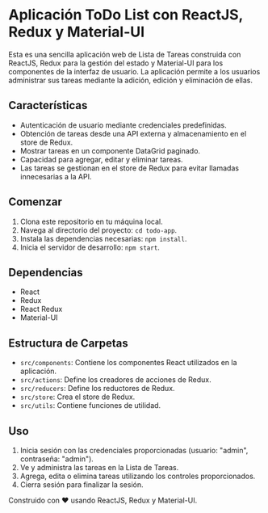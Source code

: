 # Aplicación ToDo List con ReactJS, Redux y Material-UI

Esta es una sencilla aplicación web de Lista de Tareas construida con ReactJS, Redux para la gestión del estado y Material-UI para los componentes de la interfaz de usuario. La aplicación permite a los usuarios administrar sus tareas mediante la adición, edición y eliminación de ellas.

## Características

- Autenticación de usuario mediante credenciales predefinidas.
- Obtención de tareas desde una API externa y almacenamiento en el store de Redux.
- Mostrar tareas en un componente DataGrid paginado.
- Capacidad para agregar, editar y eliminar tareas.
- Las tareas se gestionan en el store de Redux para evitar llamadas innecesarias a la API.

## Comenzar

1. Clona este repositorio en tu máquina local.
2. Navega al directorio del proyecto: `cd todo-app`.
3. Instala las dependencias necesarias: `npm install`.
4. Inicia el servidor de desarrollo: `npm start`.

## Dependencias

- React
- Redux
- React Redux
- Material-UI

## Estructura de Carpetas

- `src/components`: Contiene los componentes React utilizados en la aplicación.
- `src/actions`: Define los creadores de acciones de Redux.
- `src/reducers`: Define los reductores de Redux.
- `src/store`: Crea el store de Redux.
- `src/utils`: Contiene funciones de utilidad.

## Uso

1. Inicia sesión con las credenciales proporcionadas (usuario: "admin", contraseña: "admin").
2. Ve y administra las tareas en la Lista de Tareas.
3. Agrega, edita o elimina tareas utilizando los controles proporcionados.
4. Cierra sesión para finalizar la sesión.

Construido con ❤️ usando ReactJS, Redux y Material-UI.
